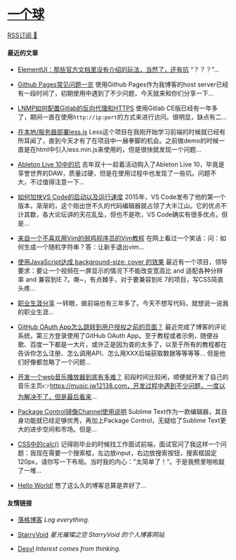 
# [一个球](https://jw12138.com)  

[RSS订阅 🚩](https://jw12138.com/atom.xml)

#### 最近的文章  


- [ElementUI：那些官方文档里没有介绍的玩法，当然了，还有坑](https://jw12138.com/#/post/202007-a02.html)
  “？？？”...

- [Github Pages常见问题一览](https://jw12138.com/#/post/202007-a01.html)
  使用Github Pages作为我博客的host server已经有一段时间了，初期使用中遇到了不少问题，今天就来和你们分享一下...

- [LNMP如何配置Gitlab的反向代理和HTTPS](https://jw12138.com/#/post/202005-a01.html)
  使用Gitlab CE版已经有一年多了，期间一直在使用`http://ip:port`的方式来进行访问。很明显，缺点有二...

- [在本地/服务器部署less.js](https://jw12138.com/#/post/202003-a01.html)
  Less这个项目在我刚开始学习前端的时候就已经有所耳闻了，直到今天才有了在项目中一展拳脚的机会。之前做demo的时候一直是在html中引入less.min.js来使用的，但是很快就发现一个问题...

- [Ableton Live 10中的坑](https://jw12138.com/#/post/201912-a01.html)
  去年双十一趁着活动购入了Ableton Live 10，毕竟是享誉世界的DAW，质量过硬，但是在使用过程中也发现了一些坑。问题不大，不过值得注意一下...

- [如何加快VS Code的启动以及运行速度](https://jw12138.com/#/post/201911-a02.html)
  2015年，VS Code发布了他的第一个版本，渐渐的，这个刚出世不久的代码编辑器就占领了大半江山。它的优点不计其数，各大论坛讲的天花乱坠，但也不是吹，VS Code确实有很多优点，但是...

- [来自一个不喜欢用Vim的弱鸡程序员的Vim教程](https://jw12138.com/#/post/201911-a01.html)
  在网上看过一个笑话：问：如何生成一个随机字符串？答：让新手退出vim...

- [使用JavaScript达成 background-size: cover 的效果](https://jw12138.com/#/post/201910-a03.html)
  最近有一个项目，领导要求：要让一个视频在一屏显示的情况下不能改变宽高比 and 适配各种分辨率 and 兼容到IE 7。嘶~，有点棘手，对于要兼容到IE 7的项目，写CSS简直头疼...

- [职业生涯分享](https://jw12138.com/#/post/201910-a02.html)
  一转眼，做前端也有三年多了。今天不想写代码，就想说一说我的职业生涯...

- [GitHub OAuth App怎么跳转到用户授权之前的页面？](https://jw12138.com/#/post/201910-a01.html)
  最近完成了博客的评论系统，第三方登录使用了GitHub OAuth App。至于教程或者示例，随便谷歌、百度一下都是一大片，或许正是因为查的太多了，以至于所有的教程都在告诉你怎么注册、怎么调用API、怎么用XXX后端获取数据等等等等… 但是他们好像都忽略了一个问题...

- [开发一个web音乐播放器到底有多难？](https://jw12138.com/#/post/201908-a01.html)
  前段时间比较闲，顺便就开发了自己的音乐主页👉https://music.jw12138.com，开发过程中遇到不少问题，一度以为解决不了，但是最后看来...

- [Package Control镜像Channel使用说明](https://jw12138.com/#/post/201906-a01.html)
  Sublime Text作为一款编辑器，其自身功能就已经足够优秀，再加上Package Control，无疑给了Sublime Text更大的进步空间和市场。但是...

- [CSS中的calc()](https://jw12138.com/#/post/201812-a01.html)
  记得刚毕业的时候找工作面试前端，面试官问了我这样一个问题：我现在需要一个搜索框，左边放input，右边放搜索按钮，搜索框固定120px，请你写一下布局。当时我的内心：”太简单了！“。于是我劈里啪啦敲了一堆...

- [Hello World!](https://jw12138.com/#/post/201811-a01.html)
  憋了这么久的博客总算是弄好了...

#### 友情链接  

- [落格博客](https://www.logcg.com/)
  *Log everything.*

- [StarryVoid](https://starryvoid.com/)
  *星光璀璨之空 StarryVoid 的个人博客网站*

- [Desvl](https://admiraldesvl.github.io)
  *Interest comes from thinking.*


